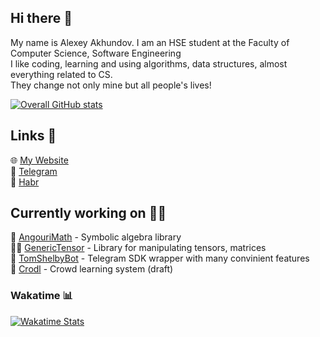 ## Hi there 👋
My name is Alexey Akhundov. I am an HSE student at the Faculty of Computer Science, Software Engineering  
I like coding, learning and using algorithms, data structures, almost everything related to CS.  
They change not only mine but all people's lives!

[![Overall GitHub stats](https://github-readme-stats.vercel.app/api?username=theseems&show_icons=true&hide_title=true&theme=dark)](https://github.com/theseems)


## Links 🔗
🌐 [My Website](https://theseems.ru)  
📱 [Telegram](https://theseems.ru)  
📝 [Habr](https://habr.com/ru/users/theseems)  

## Currently working on 👨‍💻
🔣 [AngouriMath](https://github.com/asc-community/AngouriMath) - Symbolic algebra library  
👩‍💻 [GenericTensor](https://github.com/asc-community/GenericTensor) - Library for manipulating tensors, matrices  
🤖 [TomShelbyBot](https://github.com/TomShelbyBot/TomShelbyBot) - Telegram SDK wrapper with many convinient features  
📙 [Crodl](https://github.com/Crodl/Crodl-backend) - Crowd learning system (draft)

### Wakatime 📊  
[![Wakatime Stats](https://github-readme-stats.vercel.app/api/wakatime?username=@theseems&theme=dark)](https://github.com/theseems)
